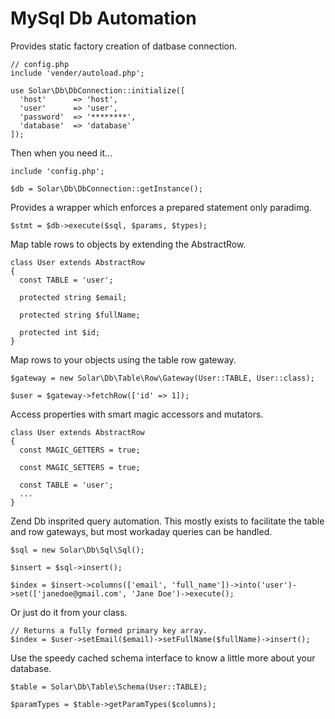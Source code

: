 # MySql Db Automation
Provides static factory creation of datbase connection.
```
// config.php
include 'vender/autoload.php';

use Solar\Db\DbConnection::initialize([
  'host'      => 'host',
  'user'      => 'user',
  'password'  => '********',
  'database'  => 'database'
]);
```
Then when you need it...
```
include 'config.php';

$db = Solar\Db\DbConnection::getInstance();
```
Provides a wrapper which enforces a prepared statement only paradimg.
```
$stmt = $db->execute($sql, $params, $types);
```
Map table rows to objects by extending the AbstractRow.
```
class User extends AbstractRow
{
  const TABLE = 'user';
  
  protected string $email;
  
  protected string $fullName;
  
  protected int $id;
}
```
Map rows to your objects using the table row gateway.
```
$gateway = new Solar\Db\Table\Row\Gateway(User::TABLE, User::class);

$user = $gateway->fetchRow(['id' => 1]);
```
Access properties with smart magic accessors and mutators.
```
class User extends AbstractRow
{
  const MAGIC_GETTERS = true;
  
  const MAGIC_SETTERS = true;
  
  const TABLE = 'user';
  ...
}
```
Zend Db insprited query automation. This mostly exists to facilitate the table and row gateways, but most workaday queries can be handled.
```
$sql = new Solar\Db\Sql\Sql();

$insert = $sql->insert();

$index = $insert->columns(['email', 'full_name'])->into('user')->set(['janedoe@gmail.com', 'Jane Doe')->execute();
```
Or just do it from your class.
```
// Returns a fully formed primary key array.
$index = $user->setEmail($email)->setFullName($fullName)->insert();
```
Use the speedy cached schema interface to know a little more about your database.
```
$table = Solar\Db\Table\Schema(User::TABLE);

$paramTypes = $table->getParamTypes($columns);
```
